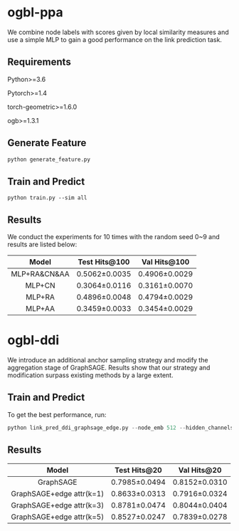 # ogbl-ppa

We combine node labels with scores given by local similarity measures and use a simple MLP to gain a good performance on the link prediction task.

## Requirements

Python>=3.6

Pytorch>=1.4

torch-geometric>=1.6.0

ogb>=1.3.1

## Generate Feature

```python
python generate_feature.py
```

## Train and Predict

```pytho
python train.py --sim all
```

## Results

We conduct the experiments for 10 times with the random seed 0~9 and results are listed below:

|    Model     | Test Hits@100 | Val Hits@100  |
| :----------: | :-----------: | :-----------: |
| MLP+RA&CN&AA | 0.5062±0.0035 | 0.4906±0.0029 |
|    MLP+CN    | 0.3064±0.0116 | 0.3161±0.0070 |
|    MLP+RA    | 0.4896±0.0048 | 0.4794±0.0029 |
|    MLP+AA    | 0.3459±0.0033 | 0.3454±0.0029 |

# ogbl-ddi



We introduce an additional anchor sampling strategy and modify the aggregation stage of GraphSAGE. Results show that our strategy and modification surpass existing methods by a large extent.

## Train and Predict

To get the best performance, run:

```python
python link_pred_ddi_graphsage_edge.py --node_emb 512 --hidden_channels 512 --num_samples 3
```

## Results

|          Model           | Test Hits@20  |  Val Hits@20  |
| :----------------------: | :-----------: | :-----------: |
|        GraphSAGE         | 0.7985±0.0494 | 0.8152±0.0310 |
| GraphSAGE+edge attr(k=1) | 0.8633±0.0313 | 0.7916±0.0324 |
| GraphSAGE+edge attr(k=3) | 0.8781±0.0474 | 0.8044±0.0404 |
| GraphSAGE+edge attr(k=5) | 0.8527±0.0247 | 0.7839±0.0278 |